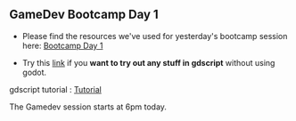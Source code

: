 ## GameDev Bootcamp Day 1

* Please find the resources we've used for yesterday's bootcamp session here:
[Bootcamp Day 1](https://github.com/Amithabh-A/gamedevbootcamp2024/blob/main/Day1.md)

* Try this [link](https://gd.tumeo.space/) if you **want to try out any stuff in gdscript** without using godot. 

gdscript tutorial : [Tutorial](https://github.com/Amithabh-A/gamedevbootcamp2024/blob/main/tutorial.gd)

The Gamedev session starts at 6pm today. 
